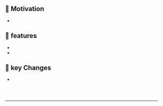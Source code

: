 <!-- 🍕 [branchName] : 간단한 대제목
//동기
-->
## 🍞 Motivation
<!--//test 컴포넌트를 만들었는데, 이러이러해서 만들었습니다. -->
- 

## 🍪 features

- 
-


<!--//기존 코드에서 바꾼점 -->
## 🔑 key Changes 
-


<br>
<br>
<hr>
